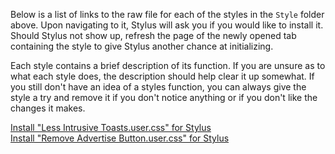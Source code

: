 Below is a list of links to the raw file for each of the styles in the `Style` folder above. Upon navigating to it, Stylus will ask you if you would like to install it. Should Stylus not show up, refresh the page of the newly opened tab containing the style to give Stylus another chance at initializing.

Each style contains a brief description of its function. If you are unsure as to what each style does, the description should help clear it up somewhat. If you still don't have an idea of a styles function, you can always give the style a try and remove it if you don't notice anything or if you don't like the changes it makes.

[Install "Less Intrusive Toasts.user.css" for Stylus](https://github.com/NeoNyaa/CSS-Tweaks/raw/main/Stylus/reddit.com/Style/Less%20Intrusive%20Toasts.user.css)  
[Install "Remove Advertise Button.user.css" for Stylus](https://github.com/NeoNyaa/CSS-Tweaks/raw/main/Stylus/reddit.com/Style/Remove%20Advertise%20Button.user.css)
